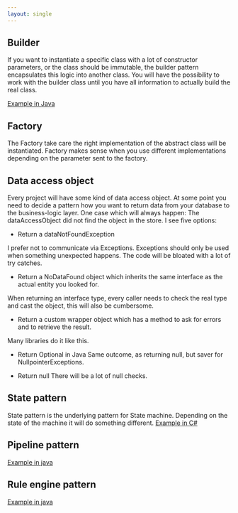 ```yaml
---
layout: single
---
```


## Builder
If you want to instantiate a specific class with a lot of constructor parameters, or the class should be immutable, 
the builder pattern encapsulates this logic into another class. You will have the possibility to work with the builder class until you have all information to actually build the real class.

[Example in Java](builder/builder-pattern-java.md)   

## Factory
The Factory take care the right implementation of the abstract class will be instantiated. Factory makes sense when you use different implementations depending on the parameter sent to the factory.

## Data access object
Every project will have some kind of data access object. At some point you need to decide a pattern how you want to return data from your database to the business-logic layer.
One case which will always happen: The dataAccessObject did not find the object in the store. I see five options:

* Return a dataNotFoundException

I prefer not to communicate via Exceptions. Exceptions should only be used when something unexpected happens. 
The code will be bloated with a lot of try catches.

* Return a NoDataFound object which inherits the same interface as the actual entity you looked for.

When returning an interface type, every caller needs to check the real type and cast the object, this will also be cumbersome.
* Return a custom wrapper object which has a method to ask for errors and to retrieve the result.

Many libraries do it like this.
* Return Optional<T> in Java 
Same outcome, as returning null, but saver for NullpointerExceptions. 

* Return null
There will be a lot of null checks. 

## State pattern
State pattern is the underlying pattern for State machine. Depending on the state of the machine it will do something different.
[Example in C#](state/statemachine-pattern-csharp.md)

## Pipeline pattern
[Example in java](../patterns/pipeline-pattern-java.md)

## Rule engine pattern
[Example in java](../patterns/rule-engine-pattern-java.md)